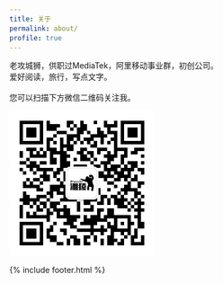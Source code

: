 ```yaml
---
title: 关于
permalink: about/
profile: true
---
```

老攻城狮，供职过MediaTek，阿里移动事业群，初创公司。
<br>爱好阅读，旅行，写点文字。
<br><br>您可以扫描下方微信二维码关注我。

![qrcode_for_hncoder](https://raw.githubusercontent.com/hncoder/hncoder.github.io/master/assets/images/qrcode_for_hncoder.jpg)

{% include footer.html %}
